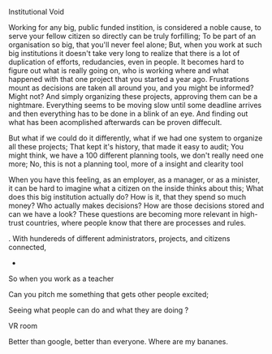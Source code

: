 
Institutional Void

Working for any big, public funded instition, is considered a noble cause, to serve your fellow citizen so directly can be truly forfilling; To be part of an organisation so big, that you'll never feel alone; But, when you work at such big institutions  it doesn't take very long to realize that there is a lot of duplication of efforts, redudancies, even in people. It becomes hard to figure out what is really going on, who is working where and what happened with that one project that you started a year ago. 
Frustrations mount as decisions are taken all around you, and you might be informed? Might not? And simply organizing these projects, approving them can be a nightmare.
Everything seems to be moving slow until some deadline arrives and then everything has to be done in a blink of an eye. And finding out what has been acomplished afterwards can be proven diffecult.

But what if we could do it differently, what if we had one system to organize all these projects; That kept it's history, that made it easy to audit; 
You might think, we have a 100 different planning tools, we don't really need one more;
No, this is not a planning tool, more of a insight and clearity tool 

When you have this feeling, as an employer, as a manager, or as a minister, it can be hard to imagine what a citizen on the inside thinks about this; 
What does this big institution actually do? How is it, that they spend so much money? Who actually makes decisions? How are those decisions stored and can we have a look?
These questions are becoming more relevant in high-trust countries, where people know that there are processes and rules. 


. With hundereds of different administrators, projects, and citizens connected, 

- 

So when you work as a teacher 



Can you pitch me something that gets other people excited;



Seeing what people can do and what they are doing ?

VR room 


Better than google, better than everyone.
Where are my bananes.


